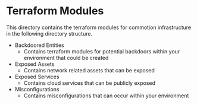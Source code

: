 # Terraform Modules

This directory contains the terraform modules for commotion infrastructure in the following directory structure.

- Backdoored Entities
    - Contains terraform modules for potential backdoors within your environment that could be created
- Exposed Assets
    - Contains network related assets that can be exposed
- Exposed Services
    - Contains cloud services that can be publicly exposed
- Misconfigurations
    - Contains misconfigurations that can occur within your environment
